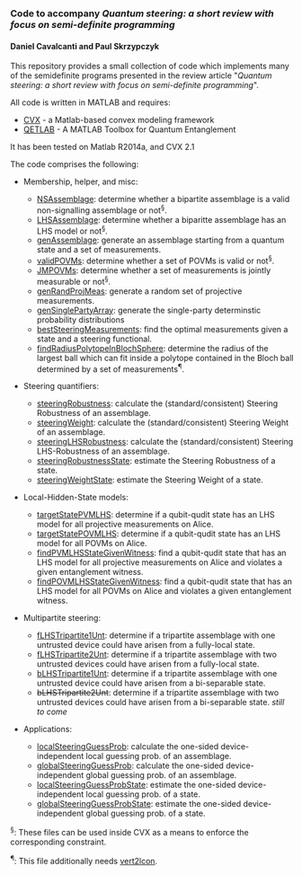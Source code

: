 ### Code to accompany *Quantum steering: a short review with focus on semi-definite programming*
#### Daniel Cavalcanti and Paul Skrzypczyk

This repository provides a small collection of code which implements many of the semidefinite programs presented in the review article "*Quantum steering: a short review with focus on semi-definite programming*".

All code is written in MATLAB and requires:
- [CVX](http://cvxr.com/) - a Matlab-based convex modeling framework
- [QETLAB](http://www.qetlab.com/) - A MATLAB Toolbox for Quantum Entanglement

It has been tested on Matlab R2014a, and CVX 2.1 

The code comprises the following:

- Membership, helper, and misc:
  - [NSAssemblage](https://github.com/paulskrzypczyk/steeringreview/blob/master/NSAssemblage.m): determine whether a bipartite assemblage is a valid non-signalling assemblage or not<sup>§</sup>.
  - [LHSAssemblage](https://github.com/paulskrzypczyk/steeringreview/blob/master/LHSAssemblage.m): determine whether a biparitte assemblage has an LHS model or not<sup>§</sup>.
  - [genAssemblage](https://github.com/paulskrzypczyk/steeringreview/blob/master/genAssemblage.m): generate an assemblage starting from a quantum state and a set of measurements.
  - [validPOVMs](https://github.com/paulskrzypczyk/steeringreview/blob/master/validPOVMs.m): determine whether a set of POVMs is valid or not<sup>§</sup>.
  - [JMPOVMs](https://github.com/paulskrzypczyk/steeringreview/blob/master/JMPOVMs.m): determine whether a set of measurements is jointly measurable or not<sup>§</sup>.
  - [genRandProjMeas](https://github.com/paulskrzypczyk/steeringreview/blob/master/genRandProjMeas.m): generate a random set of projective measurements.
  - [genSinglePartyArray](https://github.com/paulskrzypczyk/steeringreview/blob/master/genSinglePartyArray.m): generate the single-party determinstic probability distributions
  - [bestSteeringMeasurements](https://github.com/paulskrzypczyk/steeringreview/blob/master/bestSteeringMeasurements.m): find the optimal measurements given a state and a steering functional.
  - [findRadiusPolytopeInBlochSphere](https://github.com/paulskrzypczyk/steeringreview/blob/master/findRadiusPolytopeInBlochSphere.m): determine the radius of the largest ball which can fit inside a polytope contained in the Bloch ball determined by a set of measurements<sup>¶</sup>.

- Steering quantifiers:
  - [steeringRobustness](https://github.com/paulskrzypczyk/steeringreview/blob/master/steeringRobustness.m): calculate the (standard/consistent) Steering Robustness of an assemblage.
  - [steeringWeight](https://github.com/paulskrzypczyk/steeringreview/blob/master/steeringWeight.m): calculate the (standard/consistent) Steering Weight of an assemblage.
  - [steeringLHSRobustness](https://github.com/paulskrzypczyk/steeringreview/blob/master/steeringLHSRobustness.m): calculate the (standard/consistent) Steering LHS-Robustness of an assemblage.
  - [steeringRobustnessState](https://github.com/paulskrzypczyk/steeringreview/blob/master/steeringRobustnessState.m): estimate the Steering Robustness of a state.
  - [steeringWeightState](https://github.com/paulskrzypczyk/steeringreview/blob/master/steeringWeightState.m): estimate the Steering Weight of a state.

- Local-Hidden-State models:
  - [targetStatePVMLHS](https://github.com/paulskrzypczyk/steeringreview/blob/master/targetStatePVMLHS.m): determine if a qubit-qudit state has an LHS model for all projective measurements on Alice.
  - [targetStatePOVMLHS](https://github.com/paulskrzypczyk/steeringreview/blob/master/targetStatePOVMLHS.m): determine if a qubit-qudit state has an LHS model for all POVMs on Alice.
  - [findPVMLHSStateGivenWitness](https://github.com/paulskrzypczyk/steeringreview/blob/master/findPVMLHSStateGivenWitness.m): find a qubit-qudit state that has an LHS model for all projective measurements on Alice and violates a given entanglement witness.
  - [findPOVMLHSStateGivenWitness](https://github.com/paulskrzypczyk/steeringreview/blob/master/findPOVMLHSStateGivenWitness.m): find a qubit-qudit state that has an LHS model for all POVMs on Alice and violates a given entanglement witness.  

- Multipartite steering:
  - [fLHSTripartite1Unt](https://github.com/paulskrzypczyk/steeringreview/blob/master/fLHSTripartite1Unt.m): determine if a tripartite assemblage with one untrusted device could have arisen from a fully-local state.
  - [fLHSTripartite2Unt](https://github.com/paulskrzypczyk/steeringreview/blob/master/fLHSTripartite1Unt.m): determine if a tripartite assemblage with two untrusted devices could have arisen from a fully-local state.
  - [bLHSTripartite1Unt](https://github.com/paulskrzypczyk/steeringreview/blob/master/fLHSTripartite1Unt.m): determine if a tripartite assemblage with one untrusted device could have arisen from a bi-separable state.
  - ~~bLHSTripartite2Unt~~: determine if a tripartite assemblage with two untrusted devices could have arisen from a bi-separable state. *still to come*

- Applications:
  - [localSteeringGuessProb](https://github.com/paulskrzypczyk/steeringreview/blob/master/localSteeringGuessProb.m): calculate the one-sided device-independent local guessing prob. of an assemblage.
  - [globalSteeringGuessProb](https://github.com/paulskrzypczyk/steeringreview/blob/master/globalSteeringGuessProb.m): calculate the one-sided device-independent global guessing prob. of an assemblage. 
  - [localSteeringGuessProbState](https://github.com/paulskrzypczyk/steeringreview/blob/master/localSteeringGuessProbState.m): estimate the one-sided device-independent local guessing prob. of a state.
  - [globalSteeringGuessProbState](https://github.com/paulskrzypczyk/steeringreview/blob/master/globalSteeringGuessProb.m): estimate the one-sided device-independent global guessing prob. of a state. 

<sup>§</sup>: These files can be used inside CVX as a means to enforce the corresponding constraint. 

<sup>¶</sup>: This file additionally needs [vert2lcon](http://www.mathworks.com/matlabcentral/fileexchange/30892).
